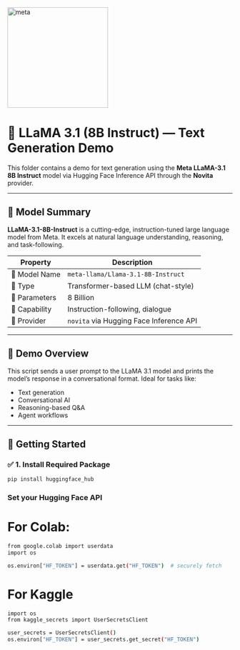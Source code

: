 <img width="225" height="225" alt="meta" src="https://github.com/user-attachments/assets/61575cf4-b782-420f-ba27-347605c5e6c1" />


# 🦙 LLaMA 3.1 (8B Instruct) — Text Generation Demo

This folder contains a demo for text generation using the **Meta LLaMA-3.1 8B Instruct** model via Hugging Face Inference API through the **Novita** provider.

---

## 📌 Model Summary

**LLaMA-3.1-8B-Instruct** is a cutting-edge, instruction-tuned large language model from Meta. It excels at natural language understanding, reasoning, and task-following.

| Property             | Description                                 |
|----------------------|---------------------------------------------|
| 🔹 Model Name        | `meta-llama/Llama-3.1-8B-Instruct`          |
| 🔹 Type              | Transformer-based LLM (chat-style)          |
| 🔹 Parameters        | 8 Billion                                    |
| 🔹 Capability        | Instruction-following, dialogue             |
| 🔹 Provider          | `novita` via Hugging Face Inference API     |

---

## 🧪 Demo Overview

This script sends a user prompt to the LLaMA 3.1 model and prints the model’s response in a conversational format. Ideal for tasks like:

- Text generation
- Conversational AI
- Reasoning-based Q&A
- Agent workflows

---

## 🚀 Getting Started

### ✅ 1. Install Required Package

```bash
pip install huggingface_hub
```

### Set your Hugging Face API
# For Colab:

```bash
from google.colab import userdata
import os

os.environ["HF_TOKEN"] = userdata.get("HF_TOKEN")  # securely fetch
```

# For Kaggle

```bash
import os
from kaggle_secrets import UserSecretsClient

user_secrets = UserSecretsClient()
os.environ["HF_TOKEN"] = user_secrets.get_secret("HF_TOKEN")
```

